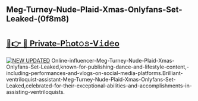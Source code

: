 ## Meg-Turney-Nude-Plaid-Xmas-Onlyfans-Set-Leaked-(0f8m8)


# <h2><a href="https://mediaupload.pro?-19M">🔗👉 🔴 Private-P𝚑ot𝚘𝚜-V𝚒d𝚎o</a></h2>

[![NEW UPDATED](https://i.imgur.com/0qMVB7G.gif)](https://mediaupload.pro?-19M)
Online-influencer-Meg-Turney-Nude-Plaid-Xmas-Onlyfans-Set-Leaked,known-for-publishing-dance-and-lifestyle-content,-including-performances-and-vlogs-on-social-media-platforms.Brilliant-ventriloquist-assistant-Meg-Turney-Nude-Plaid-Xmas-Onlyfans-Set-Leaked,celebrated-for-their-exceptional-abilities-and-accomplishments-in-assisting-ventriloquists.  